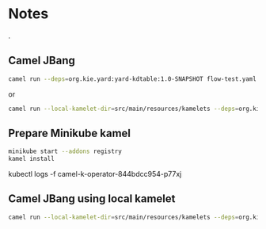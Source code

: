 # Notes

.

## Camel JBang

```sh
camel run --deps=org.kie.yard:yard-kdtable:1.0-SNAPSHOT flow-test.yaml 
```

or

```sh
camel run --local-kamelet-dir=src/main/resources/kamelets --deps=org.kie.yard:yard-kdtable:1.0-SNAPSHOT flow-test-using-kamelet.yaml 
```

## Prepare Minikube kamel

```sh
minikube start --addons registry
kamel install
```

 kubectl logs -f camel-k-operator-844bdcc954-p77xj

## Camel JBang using local kamelet

```sh
camel run --local-kamelet-dir=src/main/resources/kamelets --deps=org.kie.yard:yard-kdtable:1.0-SNAPSHOT  timer-source-binding.yaml 
```

